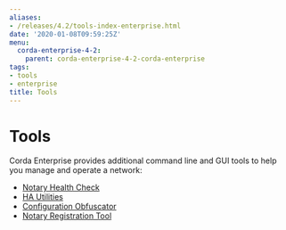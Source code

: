 ```yaml
---
aliases:
- /releases/4.2/tools-index-enterprise.html
date: '2020-01-08T09:59:25Z'
menu:
  corda-enterprise-4-2:
    parent: corda-enterprise-4-2-corda-enterprise
tags:
- tools
- enterprise
title: Tools
---
```



# Tools

Corda Enterprise provides additional command line and GUI tools to help you manage and operate a network:



* [Notary Health Check](notary-healthcheck.md)
* [HA Utilities](ha-utilities.md)
* [Configuration Obfuscator](tools-config-obfuscator.md)
* [Notary Registration Tool](notary-reg-tool.md)



